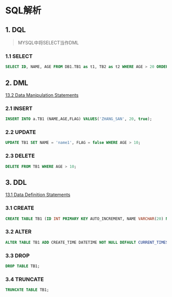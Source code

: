 # SQL解析

## 1. DQL

> MYSQL中将SELECT当作DML

### 1.1 SELECT

```sql
SELECT ID, NAME, AGE FROM DB1.TB1 as t1, TB2 as t2 WHERE AGE > 20 ORDER BY AGE DESC, ID ASC LIMIT 10 OFFSET 2;
```

## 2. DML

[13.2 Data Manipulation Statements](https://dev.mysql.com/doc/refman/8.0/en/sql-data-manipulation-statements.html)

### 2.1 INSERT

```sql
INSERT INTO a.TB1 (NAME,AGE,FLAG) VALUES('ZHANG_SAN', 20, true);
```

### 2.2 UPDATE

```sql
UPDATE TB1 SET NAME = 'name1', FLAG = false WHERE AGE > 10;
```

### 2.3 DELETE

```sql
DELETE FROM TB1 WHERE AGE > 10;
```

## 3. DDL

[13.1 Data Definition Statements](https://dev.mysql.com/doc/refman/8.0/en/sql-data-definition-statements.html)

### 3.1 CREATE

```sql
CREATE TABLE TB1 (ID INT PRIMARY KEY AUTO_INCREMENT, NAME VARCHAR(20) NOT NULL COMMENT '姓名', AGE INT, FLAG BOOLEAN);
```

### 3.2 ALTER

```sql
ALTER TABLE TB1 ADD CREATE_TIME DATETIME NOT NULL DEFAULT CURRENT_TIMESTAMP COMMENT '创建时间';
```

### 3.3 DROP

```sql
DROP TABLE TB1;
```

### 3.4 TRUNCATE

```sql
TRUNCATE TABLE TB1;
```

